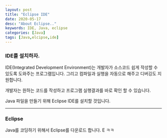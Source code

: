 ```yaml
---
layout: post
title: "Eclipse IDE"
date: 2020-05-17
desc: "About Eclipse.."
keywords: IDE, Java, eclipse
categories: [Java]
tags: [Java,elcipse,ide]
---
```


### IDE를 설치하자. 

IDE(Integrated Development Environment)는 개발자가 소스코드 쉽게 작성할 수 있도록 도와주는 프로그램입니다. 그리고 컴파일과 실행을 자동으로 해주고 디버깅도 지원합니다. 

개발자는 원하는 코드를 작성하고 프로그램 실행결과를 바로 확인 할 수 있습니다. 

Java 파일을 만들기 위해 Eclipse IDE를 설치할 것입니다. 

---

### Eclipse

Java를 코딩하기 위해서 Eclipse를 다운로드 합니다. E
ㅋㅋ